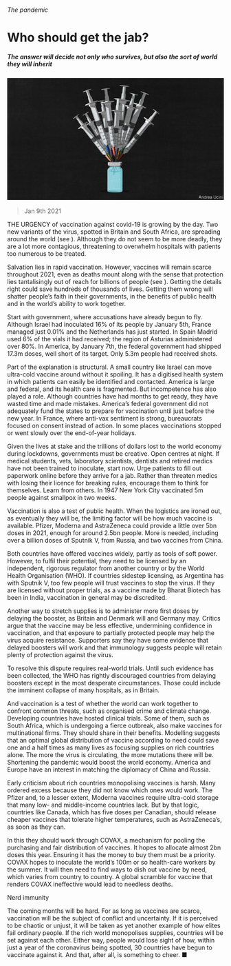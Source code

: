 ###### The pandemic

# Who should get the jab? 

##### The answer will decide not only who survives, but also the sort of world they will inherit 

![image](images/20210109_ldd002.jpg) 

> Jan 9th 2021 


THE URGENCY of vaccination against covid-19 is growing by the day. Two new variants of the virus, spotted in Britain and South Africa, are spreading around the world (see ). Although they do not seem to be more deadly, they are a lot more contagious, threatening to overwhelm hospitals with patients too numerous to be treated.


Salvation lies in rapid vaccination. However, vaccines will remain scarce throughout 2021, even as deaths mount along with the sense that protection lies tantalisingly out of reach for billions of people (see ). Getting the details right could save hundreds of thousands of lives. Getting them wrong will shatter people’s faith in their governments, in the benefits of public health and in the world’s ability to work together.



Start with government, where accusations have already begun to fly. Although Israel had inoculated 16% of its people by January 5th, France managed just 0.01% and the Netherlands has just started. In Spain Madrid used 6% of the vials it had received; the region of Asturias administered over 80%. In America, by January 7th, the federal government had shipped 17.3m doses, well short of its target. Only 5.3m people had received shots.


Part of the explanation is structural. A small country like Israel can move ultra-cold vaccine around without it spoiling. It has a digitised health system in which patients can easily be identified and contacted. America is large and federal, and its health care is fragmented. But incompetence has also played a role. Although countries have had months to get ready, they have wasted time and made mistakes. America’s federal government did not adequately fund the states to prepare for vaccination until just before the new year. In France, where anti-vax sentiment is strong, bureaucrats focused on consent instead of action. In some places vaccinations stopped or went slowly over the end-of-year holidays.


Given the lives at stake and the trillions of dollars lost to the world economy during lockdowns, governments must be creative. Open centres at night. If medical students, vets, laboratory scientists, dentists and retired medics have not been trained to inoculate, start now. Urge patients to fill out paperwork online before they arrive for a jab. Rather than threaten medics with losing their licence for breaking rules, encourage them to think for themselves. Learn from others. In 1947 New York City vaccinated 5m people against smallpox in two weeks.


Vaccination is also a test of public health. When the logistics are ironed out, as eventually they will be, the limiting factor will be how much vaccine is available. Pfizer, Moderna and AstraZeneca could provide a little over 5bn doses in 2021, enough for around 2.5bn people. More is needed, including over a billion doses of Sputnik V, from Russia, and two vaccines from China.


Both countries have offered vaccines widely, partly as tools of soft power. However, to fulfil their potential, they need to be licensed by an independent, rigorous regulator from another country or by the World Health Organisation (WHO). If countries sidestep licensing, as Argentina has with Sputnik V, too few people will trust vaccines to stop the virus. If they are licensed without proper trials, as a vaccine made by Bharat Biotech has been in India, vaccination in general may be discredited.


Another way to stretch supplies is to administer more first doses by delaying the booster, as Britain and Denmark will and Germany may. Critics argue that the vaccine may be less effective, undermining confidence in vaccination, and that exposure to partially protected people may help the virus acquire resistance. Supporters say they have some evidence that delayed boosters will work and that immunology suggests people will retain plenty of protection against the virus.


To resolve this dispute requires real-world trials. Until such evidence has been collected, the WHO has rightly discouraged countries from delaying boosters except in the most desperate circumstances. Those could include the imminent collapse of many hospitals, as in Britain.


And vaccination is a test of whether the world can work together to confront common threats, such as organised crime and climate change. Developing countries have hosted clinical trials. Some of them, such as South Africa, which is undergoing a fierce outbreak, also make vaccines for multinational firms. They should share in their benefits. Modelling suggests that an optimal global distribution of vaccine according to need could save one and a half times as many lives as focusing supplies on rich countries alone. The more the virus is circulating, the more mutations there will be. Shortening the pandemic would boost the world economy. America and Europe have an interest in matching the diplomacy of China and Russia.


Early criticism about rich countries monopolising vaccines is harsh. Many ordered excess because they did not know which ones would work. The Pfizer and, to a lesser extent, Moderna vaccines require ultra-cold storage that many low- and middle-income countries lack. But by that logic, countries like Canada, which has five doses per Canadian, should release cheaper vaccines that tolerate higher temperatures, such as AstraZeneca’s, as soon as they can.


In this they should work through COVAX, a mechanism for pooling the purchasing and fair distribution of vaccines. It hopes to allocate almost 2bn doses this year. Ensuring it has the money to buy them must be a priority. COVAX hopes to inoculate the world’s 100m or so health-care workers by the summer. It will then need to find ways to dish out vaccine by need, which varies from country to country. A global scramble for vaccine that renders COVAX ineffective would lead to needless deaths.

Nerd immunity


The coming months will be hard. For as long as vaccines are scarce, vaccination will be the subject of conflict and uncertainty. If it is perceived to be chaotic or unjust, it will be taken as yet another example of how elites fail ordinary people. If the rich world monopolises supplies, countries will be set against each other. Either way, people would lose sight of how, within just a year of the coronavirus being spotted, 30 countries have begun to vaccinate against it. And that, after all, is something to cheer. ■


